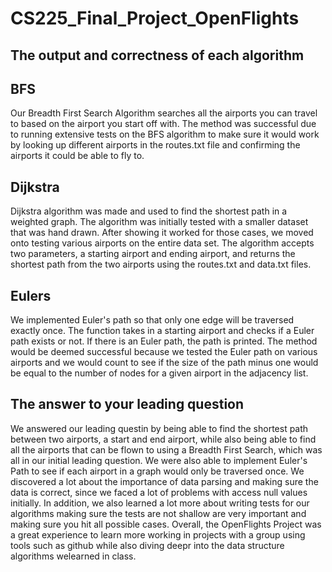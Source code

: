 # CS225_Final_Project_OpenFlights

## The output and correctness of each algorithm

## BFS

Our Breadth First Search Algorithm searches all the airports you can travel to based on the airport you start off with. The method was successful due to running extensive tests on the BFS algorithm to make sure it would work by looking up different airports in the routes.txt file and confirming the airports it could be able to fly to.

## Dijkstra 

Dijkstra algorithm was made and used to find the shortest path in a weighted graph. The algorithm was initially tested with a smaller dataset that was hand drawn. After showing it worked for those cases, we moved onto testing various airports on the entire data set. The algorithm accepts two parameters, a starting airport and ending airport, and returns the shortest path from the two airports using the routes.txt and data.txt files. 

## Eulers

We implemented Euler's path so that only one edge will be traversed exactly once. The function takes in a starting airport and checks if a Euler path exists or not. If there is an Euler path, the path is printed. The method would be deemed successful because we tested the Euler path on various airports and we would count to see if the size of the path minus one would be equal to the number of nodes for a given airport in the adjacency list.

## The answer to your leading question

We answered our leading questin by being able to find the shortest path between two airports, a start and end airport, while also being able to find all the airports that can be flown to using a Breadth First Search, which was all in our initial leading question. We were also able to implement Euler's Path to see if each airport in a graph would only be traversed once. We discovered a lot about the importance of data parsing and making sure the data is correct, since we faced a lot of problems with access null values initially. In addition, we also learned a lot more about writing tests for our algorithms making sure the tests are not shallow are very important and making sure you hit all possible cases. Overall, the OpenFlights Project was a great experience to learn more working in projects with a group using tools such as github while also diving deepr into the data structure algorithms welearned in class. 

